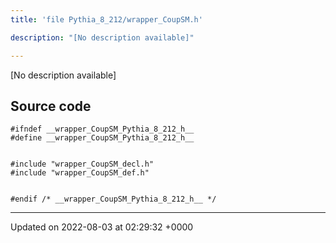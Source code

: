 ```yaml
---
title: 'file Pythia_8_212/wrapper_CoupSM.h'

description: "[No description available]"

---
```







[No description available]




## Source code

```
#ifndef __wrapper_CoupSM_Pythia_8_212_h__
#define __wrapper_CoupSM_Pythia_8_212_h__


#include "wrapper_CoupSM_decl.h"
#include "wrapper_CoupSM_def.h"


#endif /* __wrapper_CoupSM_Pythia_8_212_h__ */
```


-------------------------------

Updated on 2022-08-03 at 02:29:32 +0000
